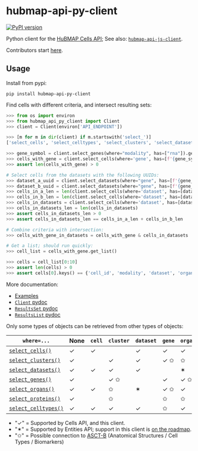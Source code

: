 # hubmap-api-py-client
[![PyPI version](https://badge.fury.io/py/hubmap-api-py-client.svg)](https://pypi.org/project/hubmap-api-py-client/)

Python client for the [HuBMAP Cells API](https://github.com/hubmapconsortium/cross_modality_query);
See also: [`hubmap-api-js-client`](https://github.com/hubmapconsortium/hubmap-api-js-client#readme).

Contributors start [here](https://github.com/hubmapconsortium/hubmap-api-py-client/blob/main/README-contrib.md#readme).

## Usage

Install from pypi:
```
pip install hubmap-api-py-client
```

Find cells with different criteria, and intersect resulting sets:

```python
>>> from os import environ
>>> from hubmap_api_py_client import Client
>>> client = Client(environ['API_ENDPOINT'])

>>> [m for m in dir(client) if m.startswith('select_')]
['select_cells', 'select_celltypes', 'select_clusters', 'select_datasets', 'select_genes', 'select_organs', 'select_proteins']

>>> gene_symbol = client.select_genes(where="modality", has=["rna"]).get_list()[0]['gene_symbol']
>>> cells_with_gene = client.select_cells(where='gene', has=[f'{gene_symbol} > 0.5'], genomic_modality='rna')
>>> assert len(cells_with_gene) > 0

# Select cells from the datasets with the following UUIDs:
>>> dataset_a_uuid = client.select_datasets(where="gene", has=[f'{gene_symbol} > 1'], genomic_modality="rna", min_cell_percentage=0.0).get_list()[0]['uuid']
>>> dataset_b_uuid = client.select_datasets(where="gene", has=[f'{gene_symbol} > 1'], genomic_modality="rna", min_cell_percentage=0.0).get_list()[1]['uuid']
>>> cells_in_a_len = len(client.select_cells(where='dataset', has=[dataset_a_uuid]))
>>> cells_in_b_len = len(client.select_cells(where='dataset', has=[dataset_b_uuid]))
>>> cells_in_datasets = client.select_cells(where='dataset', has=[dataset_a_uuid, dataset_b_uuid])
>>> cells_in_datasets_len = len(cells_in_datasets)
>>> assert cells_in_datasets_len > 0
>>> assert cells_in_datasets_len == cells_in_a_len + cells_in_b_len

# Combine criteria with intersection:
>>> cells_with_gene_in_datasets = cells_with_gene & cells_in_datasets

# Get a list; should run quickly:
>>> cell_list = cells_with_gene.get_list()

>>> cells = cell_list[0:10]
>>> assert len(cells) > 0
>>> assert cells[0].keys() == {'cell_id', 'modality', 'dataset', 'organ', 'cell_type' ,'clusters'}

```

More documentation:
- [Examples](https://github.com/hubmapconsortium/hubmap-api-py-client/blob/main/examples/)
- [`Client` pydoc](https://github.com/hubmapconsortium/hubmap-api-py-client/blob/main/README-Client.txt)
- [`ResultsSet` pydoc](https://github.com/hubmapconsortium/hubmap-api-py-client/blob/main/README-external.ResultsSet.txt)
- [`ResultsList` pydoc](https://github.com/hubmapconsortium/hubmap-api-py-client/blob/main/README-external.ResultsList.txt)


Only some types of objects can be retrieved from other types of objects:

| `where=...`                                                                                                             | None    | `cell`    | `cluster` | `dataset` | `gene`    | `organ`  | `protein` | `modality` | `celltype` |
|-------------------------------------------------------------------------------------------------------------------------| --------- | --------- | -------- | -------- | --------- | -------- | --------- | --------- | --------- |
| [`select_cells()`](https://github.com/hubmapconsortium/hubmap-api-py-client/blob/main/examples/select_cells.md)         | ✓         | ✓         |          | ✓        | ✓         | ✓        | ✓         | ✓         | ✓       |
| [`select_clusters()`](https://github.com/hubmapconsortium/hubmap-api-py-client/blob/main/examples/select_clusters.md)   | ✓         |           | ✓        | ✓        | ✓ ✩       | ✩        | ✩         |           | ✓       |
| [`select_datasets()`](https://github.com/hubmapconsortium/hubmap-api-py-client/blob/main/examples/select_datasets.md)   | ✓         | ✓         | ✓        | ✓        |           |✶         |           | ✓         | ✓       |
| [`select_genes()`](https://github.com/hubmapconsortium/hubmap-api-py-client/blob/main/examples/select_genes.md)         | ✓         |           | ✓ ✩      |          | ✓         | ✓ ✩      | ✩         |           |         |
| [`select_organs()`](https://github.com/hubmapconsortium/hubmap-api-py-client/blob/main/examples/select_organs.md)       | ✓         | ✓         | ✩        | ✶        | ✓ ✩       | ✓        | ✩         |           | ✓       |
| [`select_proteins()`](https://github.com/hubmapconsortium/hubmap-api-py-client/blob/main/examples/select_organs.md)     | ✓         |           | ✩        |          | ✩         | ✩        |           |           |         |
| [`select_celltypes()`](https://github.com/hubmapconsortium/hubmap-api-py-client/blob/main/examples/select_celltypes.md) | ✓         | ✓         | ✓         | ✓         | ✩         | ✓         |           |           | ✓       |


- "✓" = Supported by Cells API, and this client.
- "✶" = Supported by Entities API; support in this client is [on the roadmap](https://github.com/hubmapconsortium/hubmap-api-py-client/issues/25).
- "✩" = Possible connection to [ASCT-B](https://hubmapconsortium.github.io/ccf-asct-reporter/vis?sheet=all&dataVersion=latest) (Anatomical Structures / Cell Types / Biomarkers)
